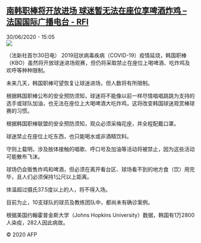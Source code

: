<!--1593529009000-->
[南韩职棒将开放进场 球迷暂无法在座位享啤酒炸鸡 – 法国国际广播电台 - RFI](http://www.rfi.fr//cn/contenu/20200630-%E5%8D%97%E9%9F%A9%E8%81%8C%E6%A3%92%E5%B0%86%E5%BC%80%E6%94%BE%E8%BF%9B%E5%9C%BA-%E7%90%83%E8%BF%B7%E6%9A%82%E6%97%A0%E6%B3%95%E5%9C%A8%E5%BA%A7%E4%BD%8D%E4%BA%AB%E5%95%A4%E9%85%92%E7%82%B8%E9%B8%A1)
------

<div>30/06/2020 - 15:05</div><img src="https://s.rfi.fr/media/display/b68f322e-bada-11ea-8dec-005056a964fe/w:310/p:16x9/spo0003b.200630210502.jpg"><div class="t-content__body u-clearfix"><div class="m-interstitial"></div><p>（法新社首尔30日电）    2019冠状病毒疾病（COVID-19）疫情延烧，韩国职棒（KBO）虽然将开放球迷进场观赛，但仍将采取禁止在座位上喝啤酒、吃炸鸡及欢呼等种种限制。</p><p>    未来几天，韩国职棒可望恢复让球迷进场，但人数将有所限制。</p><p>    根据韩国职棒公布的安全预防须知，球迷将不能像以前一样尽情唱唱跳跳为支持的选手或球队加油，也无法在座位上大喝啤酒大吃炸鸡，这将改变韩国球迷观赏棒球赛的习惯。</p><p>    根据韩国职棒联盟的安全预防须知，观众必须采梅花座，并全程配戴口罩。</p><p>    球迷禁止在座位上吃东西，也只能喝水或非酒精饮料。</p><p>    守则上载明，涉及肢体接触的唱歌、呼口号及加油等活动将被禁止，因为这些活动可能散布飞沫。</p><p>    球场仍会贩售炸鸡和啤酒，但必须在离开看台区、球场看不到的地方食（饮）用完毕，且人们必须保持1公尺以上距离。</p><p>    体温超过摄氏37.5度以上的人，将不得入场。</p><p>    目前为止，10支球队的球员及教练团队中，都尚未有确诊案例。</p><p>    根据美国约翰霍普金斯大学（Johns Hopkins University）数据，韩国有1万2800人染疫，282人因此病故。</p><p class="t-copyright">© 2020 AFP</p>        </div>
